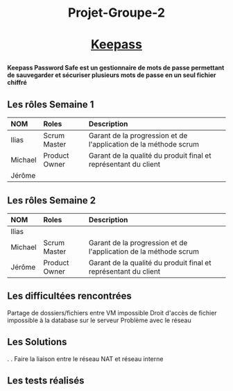 # <p align =center>  Projet-Groupe-2 
# <p align =center>[Keepass](https://keepass.info/) </p>

**Keepass Password Safe est un gestionnaire de mots de passe permettant de sauvegarder et sécuriser plusieurs mots de passe en un seul fichier chiffré**
## Les rôles Semaine 1 
| NOM | Roles | Description |
| :-- |:----- | :---------- |
| Ilias    | Scrum Master      | Garant de la progression et de l'application de la méthode scrum           |
|  Michael   | Product Owner      |   Garant de la qualité du produit final et représentant du client         |
|  Jérôme  |       |             |  Tests et travail sur présentation         |
## Les rôles Semaine 2 
| NOM | Roles | Description |
| :-- |:----- | :---------- |
| Ilias    |       |            |
|  Michael   | Scrum Master      |  Garant de la progression et de l'application de la méthode scrum          |
|  Jérôme  |  Product Owner     |  Garant de la qualité du produit final et représentant du client          |

## Les difficultées rencontrées
Partage de dossiers/fichiers entre VM impossible 
Droit d'accès de fichier impossible à la database sur le serveur
Problème avec le réseau 

## Les Solutions 

.
.
Faire la liaison entre le réseau NAT et réseau interne
## Les tests réalisés
